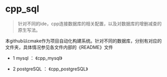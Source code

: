 # cpp_sql

> 针对不同的ide，cpp连接数据库的相关配置，以及对数据库的增删减查的原生写法。

本github以cmake作为项目自动化构建系统。针对不同的数据库，分别有对应的文件夹，具体情况参见各文件内部的《README》文件

- 1 mysql ： 《cpp_mysql》

- 2 postgreSQL ： 《cpp_postgreSQL》




